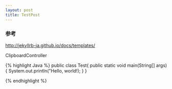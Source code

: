 ```yaml
---
layout: post
title: TestPost
---
```



### 参考
http://jekyllrb-ja.github.io/docs/templates/

ClipboardController

{% highlight Java  %}
public class Test{
  public static void main(String[] args){
    System.out.println("Hello, world!);
  }
}

{% endhighlight %} 


